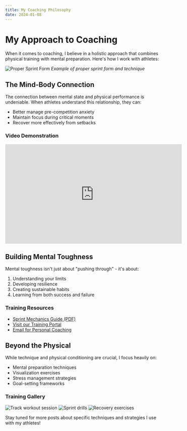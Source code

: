 ```yaml
---
title: My Coaching Philosophy
date: 2024-01-08
---
```


# My Approach to Coaching

When it comes to coaching, I believe in a holistic approach that combines physical training with mental preparation. Here's how I work with athletes:

![Proper Sprint Form](https://placehold.co/800x400/111/FFF?text=Sprint+Form+Demonstration)
*Example of proper sprint form and technique*

## The Mind-Body Connection

The connection between mental state and physical performance is undeniable. When athletes understand this relationship, they can:
- Better manage pre-competition anxiety
- Maintain focus during critical moments
- Recover more effectively from setbacks

### Video Demonstration
<div class="video-container">
    <iframe width="560" height="315" 
            src="https://www.youtube.com/embed/dQw4w9WgXcQ" 
            title="Sprint Technique Video" 
            frameborder="0" 
            allow="accelerometer; autoplay; clipboard-write; encrypted-media; gyroscope; picture-in-picture" 
            allowfullscreen>
    </iframe>
</div>

## Building Mental Toughness

Mental toughness isn't just about "pushing through" - it's about:
1. Understanding your limits
2. Developing resilience
3. Creating sustainable habits
4. Learning from both success and failure

### Training Resources
- [Sprint Mechanics Guide (PDF)](#)
- [Visit our Training Portal](#)
- <a href="mailto:coach@example.com">Email for Personal Coaching</a>

## Beyond the Physical

While technique and physical conditioning are crucial, I focus heavily on:
- Mental preparation techniques
- Visualization exercises
- Stress management strategies
- Goal-setting frameworks

### Training Gallery
<div class="image-gallery">
    <img src="https://placehold.co/600x400/111/FFF?text=Track+Workout" alt="Track workout session">
    <img src="https://placehold.co/600x400/111/FFF?text=Sprint+Drills" alt="Sprint drills">
    <img src="https://placehold.co/600x400/111/FFF?text=Recovery" alt="Recovery exercises">
</div>

Stay tuned for more posts about specific techniques and strategies I use with my athletes! 